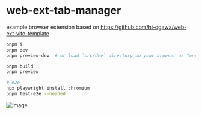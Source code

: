 # web-ext-tab-manager

example browser extension based on https://github.com/hi-ogawa/web-ext-vite-template

```sh
pnpm i
pnpm dev
pnpm preview-dev  # or load `src/dev` directory on your browser as "unpacked extension"

pnpm build
pnpm preview

# e2e
npx playwright install chromium
pnpm test-e2e --headed
```

![image](https://user-images.githubusercontent.com/4232207/219943033-e1840a3e-4b4a-46f5-85f2-165d39ca82b5.png)
